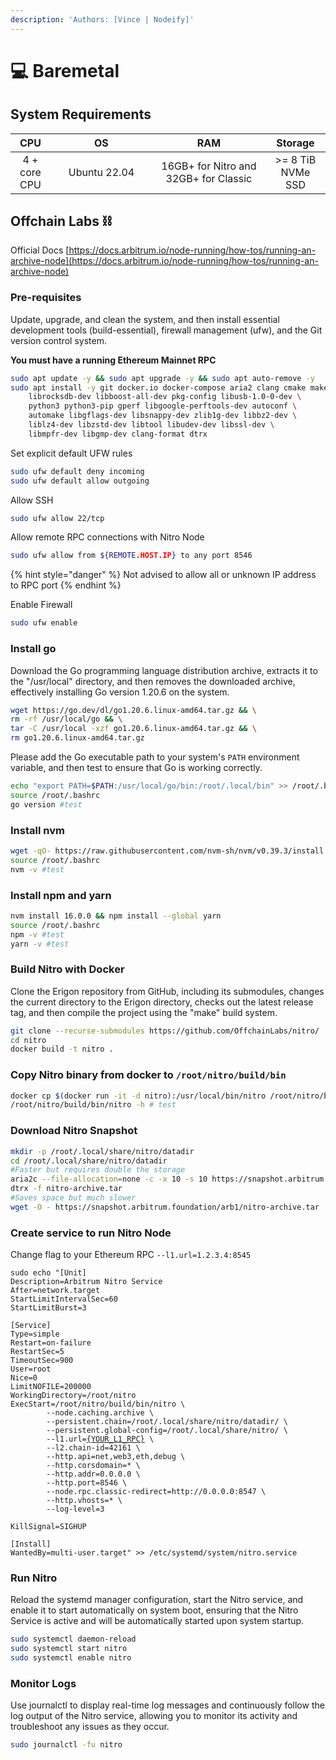 ```yaml
---
description: 'Authors: [Vince | Nodeify]'
---
```


# 💻 Baremetal

## System Requirements

<table><thead><tr><th align="center">CPU</th><th width="147" align="center">OS</th><th width="165" align="center">RAM</th><th align="center">Storage</th></tr></thead><tbody><tr><td align="center">4 + core CPU</td><td align="center">Ubuntu 22.04</td><td align="center">16GB+ for Nitro and 32GB+ for Classic</td><td align="center">>= 8 TiB NVMe SSD</td></tr></tbody></table>

## Offchain Labs ⛓️

Official Docs [https://docs.arbitrum.io/node-running/how-tos/running-an-archive-node](https://docs.arbitrum.io/node-running/how-tos/running-an-archive-node)

### Pre-requisites

Update, upgrade, and clean the system, and then install essential development tools (build-essential), firewall management (ufw), and the Git version control system.

**You must have a running Ethereum Mainnet RPC**

```bash
sudo apt update -y && sudo apt upgrade -y && sudo apt auto-remove -y
sudo apt install -y git docker.io docker-compose aria2 clang cmake make \
	librocksdb-dev libboost-all-dev pkg-config libusb-1.0-0-dev \
	python3 python3-pip gperf libgoogle-perftools-dev autoconf \
	automake libgflags-dev libsnappy-dev zlib1g-dev libbz2-dev \
	liblz4-dev libzstd-dev libtool libudev-dev libssl-dev \
	libmpfr-dev libgmp-dev clang-format dtrx
```

Set explicit default UFW rules

```bash
sudo ufw default deny incoming
sudo ufw default allow outgoing
```

Allow SSH

```bash
sudo ufw allow 22/tcp
```

Allow remote RPC connections with Nitro Node

```bash
sudo ufw allow from ${REMOTE.HOST.IP} to any port 8546
```

{% hint style="danger" %}
Not advised to allow all or unknown IP address to RPC port
{% endhint %}

Enable Firewall

```bash
sudo ufw enable
```

### Install go

Download the Go programming language distribution archive, extracts it to the "/usr/local" directory, and then removes the downloaded archive, effectively installing Go version 1.20.6 on the system.

```bash
wget https://go.dev/dl/go1.20.6.linux-amd64.tar.gz && \
rm -rf /usr/local/go && \
tar -C /usr/local -xzf go1.20.6.linux-amd64.tar.gz && \
rm go1.20.6.linux-amd64.tar.gz
```

Please add the Go executable path to your system's `PATH` environment variable, and then test to ensure that Go is working correctly.

```bash
echo "export PATH=$PATH:/usr/local/go/bin:/root/.local/bin" >> /root/.bashrc
source /root/.bashrc
go version #test
```

### Install nvm

```bash
wget -qO- https://raw.githubusercontent.com/nvm-sh/nvm/v0.39.3/install.sh | bash 
source /root/.bashrc
nvm -v #test 
```

### Install npm and yarn

```bash
nvm install 16.0.0 && npm install --global yarn
source /root/.bashrc
npm -v #test
yarn -v #test
```

### Build Nitro with Docker

Clone the Erigon repository from GitHub, including its submodules, changes the current directory to the Erigon directory, checks out the latest release tag, and then compile the project using the "make" build system.

```bash
git clone --recurse-submodules https://github.com/OffchainLabs/nitro/
cd nitro
docker build -t nitro .
```

### Copy Nitro binary from docker to `/root/nitro/build/bin`

```bash
docker cp $(docker run -it -d nitro):/usr/local/bin/nitro /root/nitro/build/bin/
/root/nitro/build/bin/nitro -h # test
```

### Download Nitro Snapshot

```bash
mkdir -p /root/.local/share/nitro/datadir
cd /root/.local/share/nitro/datadir
#Faster but requires double the storage
aria2c --file-allocation=none -c -x 10 -s 10 https://snapshot.arbitrum.foundation/arb1/nitro-archive.tar
dtrx -f nitro-archive.tar
#Saves space but much slower
wget -O - https://snapshot.arbitrum.foundation/arb1/nitro-archive.tar | tar -x -C /root/.local/share/nitro/datadir
```

### Create service to run Nitro Node

Change flag to your Ethereum RPC `--l1.url=1.2.3.4:8545`

<pre class="language-bash"><code class="lang-bash">sudo echo "[Unit]
Description=Arbitrum Nitro Service
After=network.target
StartLimitIntervalSec=60
StartLimitBurst=3

[Service]
Type=simple
Restart=on-failure
RestartSec=5
TimeoutSec=900
User=root
Nice=0
LimitNOFILE=200000
WorkingDirectory=/root/nitro
ExecStart=/root/nitro/build/bin/nitro \
        --node.caching.archive \
        --persistent.chain=/root/.local/share/nitro/datadir/ \
        --persistent.global-config=/root/.local/share/nitro/ \
        --l1.url=<a data-footnote-ref href="#user-content-fn-1">{YOUR_L1_RPC}</a> \
        --l2.chain-id=42161 \
        --http.api=net,web3,eth,debug \
        --http.corsdomain=* \
        --http.addr=0.0.0.0 \
        --http.port=8546 \
        --node.rpc.classic-redirect=http://0.0.0.0:8547 \
        --http.vhosts=* \
        --log-level=3

KillSignal=SIGHUP

[Install]
WantedBy=multi-user.target" >> /etc/systemd/system/nitro.service
</code></pre>

### Run Nitro

Reload the systemd manager configuration, start the Nitro service, and enable it to start automatically on system boot, ensuring that the Nitro Service is active and will be automatically started upon system startup.

```bash
sudo systemctl daemon-reload
sudo systemctl start nitro
sudo systemctl enable nitro
```

### Monitor Logs

Use journalctl to display real-time log messages and continuously follow the log output of the Nitro service, allowing you to monitor its activity and troubleshoot any issues as they occur.

```bash
sudo journalctl -fu nitro
```





[^1]: Required L1 RPC URL
